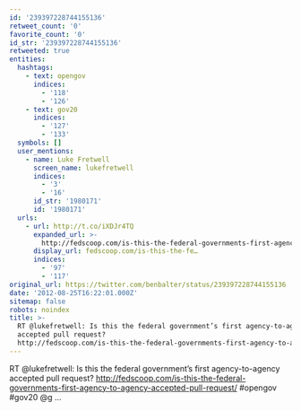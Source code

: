 ```yaml
---
id: '239397228744155136'
retweet_count: '0'
favorite_count: '0'
id_str: '239397228744155136'
retweeted: true
entities:
  hashtags:
    - text: opengov
      indices:
        - '118'
        - '126'
    - text: gov20
      indices:
        - '127'
        - '133'
  symbols: []
  user_mentions:
    - name: Luke Fretwell
      screen_name: lukefretwell
      indices:
        - '3'
        - '16'
      id_str: '1980171'
      id: '1980171'
  urls:
    - url: http://t.co/iXDJr4TQ
      expanded_url: >-
        http://fedscoop.com/is-this-the-federal-governments-first-agency-to-agency-accepted-pull-request/
      display_url: fedscoop.com/is-this-the-fe…
      indices:
        - '97'
        - '117'
original_url: https://twitter.com/benbalter/status/239397228744155136
date: '2012-08-25T16:22:01.000Z'
sitemap: false
robots: noindex
title: >-
  RT @lukefretwell: Is this the federal government’s first agency-to-agency
  accepted pull request?
  http://fedscoop.com/is-this-the-federal-governments-first-agency-to-agency-accepted-pull-request/…
---
```


RT @lukefretwell: Is this the federal government’s first agency-to-agency accepted pull request? http://fedscoop.com/is-this-the-federal-governments-first-agency-to-agency-accepted-pull-request/ #opengov #gov20 @g ...